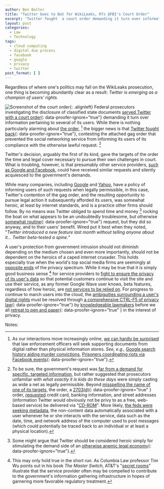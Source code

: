 ```yaml
---
author: Ben Balter
title: "Twitter Goes to Bat for WikiLeaks, RTs @FBI's Court Order"
excerpt: 'Twitter fought  a court order demanding it turn over information pertaining to several of its users, contesting the attached gag order that prevented the social networking service from informing its users of its compliance with the otherwise lawful request.'
layout: post
categories:
  - Law
  - Technology
tags:
  - cloud computing
  - digital due process
  - facebook
  - google
  - privacy
  - twitter
post_format: [ ]
---
```

Regardless of where one's politics may fall on the WikiLeaks prosecution, one thing is becoming abundantly clear as a result: *Twitter is emerging as a champion of users' rights.*

![Screenshot of the court order][1]{: .alignleft} Federal prosecutors investigating the disclosure of classified state documents [served Twitter with a court order][2]{: data-proofer-ignore="true"} demanding it turn over information pertaining to several of its users. While there is nothing particularly alarming about [the order][3], [^1] the bigger news is that [Twitter fought back][5]{: data-proofer-ignore="true"}, contesting the attached gag order that prevented the social networking service from informing its users of its compliance with the otherwise lawful request. [^2]

Twitter's decision, arguably the first of its kind, gave the targets of the order the time and legal cover necessary to pursue their own challenges in court.  What is troubling, however, is that presumably other service providers, [such as Google and Facebook][8], could have received similar requests and silently acquiesced to the government's demands.

While many companies, including [Google][9] and [Yahoo][10], have a policy of informing users of such requests when legally permissible, in this case, Twitter's contention of the gag order, and the resulting opportunity to pursue legal action it subsequently afforded its users, was somewhat heroic, at least by internet standards, and is a practice other firms should follow.  By no means was Twitter obliged to spend time and money [^3] rocking the boat on what appears to be an undoubtedly troublesome, but otherwise [somewhat routine][12]{: data-proofer-ignore="true"} request, but they did so anyway, and to their users' benefit. Wired put it best when they noted, "*Twitter introduced a new feature last month without telling anyone about it… Twitter beta-tested a spine.*"

A user's protection from government intrusion should not diminish depending on the medium chosen and even more importantly, should not be dependent on the heroics of a caped internet crusader. This holds especially true when the world's top social media firms are seemingly at [opposite ends][14] of the privacy spectrum. While it may be true that it is simply good business sense [^4] for service providers to [fight to ensure the privacy of its user's data][16] so that potential customers continue to visit the site and use their service, as any former Google Wave user knows, beta features, regardless of how heroic, are [not services to be relied on][17]. For progress to continue to march users into the cloud, the [ambiguities surrounding a user's digital rights][18] must be resolved through [a comprehensive CTRL-F5 of privacy law][19]{: data-proofer-ignore="true"} by [knowledgeable lawmakers][20] before we all [retreat to pen and paper][21]{: data-proofer-ignore="true" } in the interest of privacy.

Notes:

[^1]: As our interactions move increasingly online, [we can hardly be surprised][22] that law enforcement officers will seek supporting documents from digital rather than physical information stores. *See, e.g.,* [Google search history aiding murder convictions][23], [Prisoners coordinating riots via Facebook events][24]{: data-proofer-ignore="true"}.
[^2]: To be sure, the government's request was [far from a demand for specific, targeted information][26], but rather suggested that prosecutors unfamiliar with *what exactly it is kids do these days* were simply casting as wide a net as legally permissible. Beyond [misspelling the name of one of its targets][27], the order, a [2703(d)][28]{: data-proofer-ignore="true" } order, [requested][29] credit card, banking information, and street addresses (information Twitter would obviously not be privy to as a free, web-based service) be delivered via "[CD-ROM][3]". More likely, [the feds were seeking metadata][30], the non-content data automatically associated with a user whenever he or she interacts with the service, data such as the date, time, and network address of the computer used to post messages (which could potentially be traced back to an individual or at least a physical location).
[^3]: Some might argue that Twitter should be considered heroic simply for stimulating the demand side of an [otherwise anemic legal economy][32]{: data-proofer-ignore="true"}.
[^4]: This may only hold true in the short run. As Columbia Law professor Tim Wu points out in his book *The Master Switch*, AT&T's "[secret rooms][34]" illustrate that the service provider often may be compelled to contribute to the government's information gathering infrastructure in hopes of garnering more favorable regulatory treatment.

[1]: http://ben.balter.com/wp-content/uploads/2011/01/order-300x131.jpg "Court Order"
[2]: http://www.nytimes.com/2011/01/09/world/09wiki.html?partner=rss&emc=rss
[3]: http://www.salon.com/news/opinion/glenn_greenwald/2011/01/07/twitter/subpoena.pdf
[5]: http://techcrunch.com/2011/01/07/twitter-informs-users-of-doj-wikileaks-court-order-didnt-have-to/
[8]: http://www.guardian.co.uk/media/2011/jan/08/wikileaks-calls-google-facebook-us-subpoenas
[9]: http://www.google.com/intl/en/privacy/privacy-policy.html
[10]: http://info.yahoo.com/privacy/us/yahoo/details.html
[12]: http://www.nytimes.com/2011/01/10/business/media/10link.html?ref=wikileaks
[14]: https://www.eff.org/deeplinks/2010/04/facebook-further-reduces-control-over-personal-information
[16]: http://www.wired.com/threatlevel/2010/04/emailprivacy-2/
[17]: http://news.cnet.com/8301-13860_3-20012698-56.html
[18]: http://www.fletc.gov/training/programs/legal-division/downloads-articles-and-faqs/downloads/other/obtaining_electronic.pdf
[19]: http://www.nytimes.com/2011/01/10/technology/10privacy.html?_r=1&hp
[20]: http://ben.balter.com/2011/01/04/the-files-in-the-computer/
[21]: http://techcrunch.com/2011/01/10/why-im-having-second-thoughts-about-the-wisdom-of-the-cloud/
[22]: http://ben.balter.com/2010/10/10/does-every-cloud-have-a-silver-lining/
[23]: http://blogs.forbes.com/kashmirhill/2011/01/04/google-m-for-murder-internet-search-history-of-killing-methods-helped-convict-husband-of-homicide/
[24]: http://www.nytimes.com/2011/01/03/us/03prisoners.html
[26]: http://news.cnet.com/8301-31921_3-20027893-281.html
[27]: http://www.salon.com/news/opinion/glenn_greenwald/2011/01/07/twitter/index.html
[28]: http://www.law.cornell.edu/uscode/18/usc_sec_18_00002703----000-.html
[29]: http://mashable.com/2011/01/08/twitter-subpoenaed-by-u-s-government-for-wikileaks-accounts/
[30]: http://paranoia.dubfire.net/2011/01/thoughts-on-doj-wikileakstwitter-court.html
[32]: http://www.nytimes.com/2011/01/09/business/09law.html
[34]: https://www.eff.org/nsa/hepting
